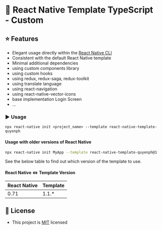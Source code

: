 # 👾 React Native Template TypeScript - Custom

## ⭐ Features

- Elegant usage directly within the [React Native CLI](https://github.com/react-native-community/cli)
- Consistent with the default React Native template
- Minimal additional dependencies
- using custom components library
- using custom hooks
- using redux, redux-saga, redux-toolkit
- using translate language
- using react-navigation
- using react-native-vector-icons
- base implementation Login Screen
- ...

### ▶️ Usage

```
npx react-native init <project_name> --template react-native-template-quyenph
```

#### Usage with older versions of React Native

```sh
npx react-native init MyApp --template react-native-template-quyenph@1.0.0
```

See the below table to find out which version of the template to use.

#### React Native <=> Template Version

| React Native | Template |
| ------------ | -------- |
| 0.71         | 1.1.\*   |

## 🔖 License

- This project is [MIT](LICENSE) licensed
